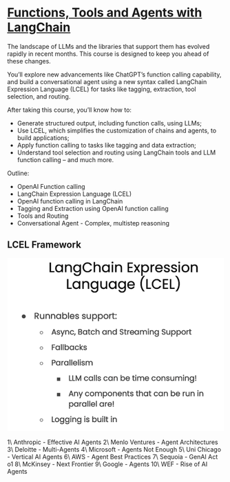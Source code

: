 # [Functions, Tools and Agents with LangChain](https://www.deeplearning.ai/short-courses/functions-tools-agents-langchain/)

The landscape of LLMs and the libraries that support them has evolved rapidly in recent months. This course is designed to keep you ahead of these changes. 

You’ll explore new advancements like ChatGPT’s function calling capability, and build a conversational agent using a new syntax called LangChain Expression Language (LCEL) for tasks like tagging, extraction, tool selection, and routing.

After taking this course, you’ll know how to: 

- Generate structured output, including function calls, using LLMs;
- Use LCEL, which simplifies the customization of chains and agents, to build applications;
- Apply function calling to tasks like tagging and data extraction;
- Understand tool selection and routing using LangChain tools and LLM function calling – and much more.


Outline:
- OpenAI Function calling
- LangChain Expression Language (LCEL)
- OpenAI function calling in LangChain
- Tagging and Extraction using OpenAI function calling
- Tools and Routing
- Conversational Agent - Complex, multistep reasoning 




## LCEL Framework

![LCEL Advantages](LCEL-Advantage.png)

1\ Anthropic - Effective AI Agents
2\ Menlo Ventures - Agent Architectures 
3\ Deloitte - Multi-Agents
4\ Microsoft - Agents Not Enough
5\ Uni Chicago - Vertical AI Agents
6\ AWS - Agent Best Practices
7\ Sequoia - GenAI Act o1
8\ McKinsey - Next Frontier
9\ Google - Agents
10\ WEF - Rise of AI Agents
